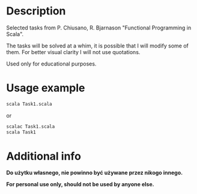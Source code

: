 # Description

Selected tasks from P. Chiusano, R. Bjarnason "Functional Programming in Scala".

The tasks will be solved at a whim, it is possible that I will modify some of them.
For better visual clarity I will not use quotations.

Used only for educational purposes.

# Usage example

```bash
scala Task1.scala
```

or

```bash
scalac Task1.scala
scala Task1
```

# Additional info

**Do użytku własnego, nie powinno być używane przez nikogo innego.**

**For personal use only, should not be used by anyone else.**
